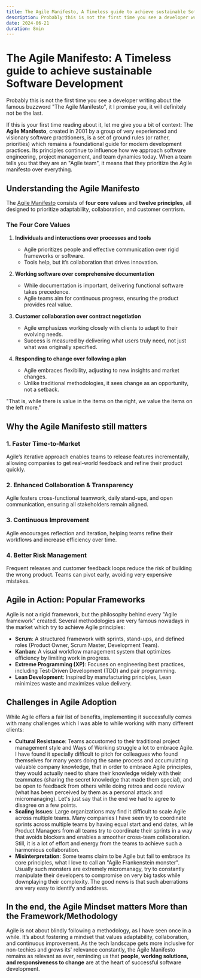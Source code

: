 ```yaml
---
title: The Agile Manifesto, A Timeless guide to achieve sustainable Software Development
description: Probably this is not the first time you see a developer writing about the famous buzzword "The Agile Manifesto", it I promise you, it will definitely not be the last.
date: 2024-06-21
duration: 8min
---
```


<!-- @layout-blog-post -->

# The Agile Manifesto: A Timeless guide to achieve sustainable Software Development

Probably this is not the first time you see a developer writing about the famous buzzword "The Agile Manifesto", it I promise you, it will definitely not be the last.

If this is your first time reading about it, let me give you a bit of context:
The **Agile Manifesto**, created in 2001 by a group of very experienced and visionary software practitioners, is a set of ground rules (or rather, priorities) which remains a foundational guide for modern development practices. Its principles continue to influence how we approach software engineering, project management, and team dynamics today. When a team tells you that they are an "Agile team", it means that they prioritize the Agile manifesto over everything.

## Understanding the Agile Manifesto

The [Agile Manifesto](https://agilemanifesto.org/) consists of **four core values** and **twelve principles**, all designed to prioritize adaptability, collaboration, and customer centrism.

### **The Four Core Values**

1. **Individuals and interactions over processes and tools**
   - Agile prioritizes people and effective communication over rigid frameworks or software.
   - Tools help, but it’s collaboration that drives innovation.

2. **Working software over comprehensive documentation**
   - While documentation is important, delivering functional software takes precedence.
   - Agile teams aim for continuous progress, ensuring the product provides real value.

3. **Customer collaboration over contract negotiation**
   - Agile emphasizes working closely with clients to adapt to their evolving needs.
   - Success is measured by delivering what users truly need, not just what was originally specified.

4. **Responding to change over following a plan**
   - Agile embraces flexibility, adjusting to new insights and market changes.
   - Unlike traditional methodologies, it sees change as an opportunity, not a setback.

"That is, while there is value in the items on the right, we value the items on the left more."

## Why the Agile Manifesto still matters

### **1. Faster Time-to-Market**
Agile’s iterative approach enables teams to release features incrementally, allowing companies to get real-world feedback and refine their product quickly.

### **2. Enhanced Collaboration & Transparency**
Agile fosters cross-functional teamwork, daily stand-ups, and open communication, ensuring all stakeholders remain aligned.

### **3. Continuous Improvement**
Agile encourages reflection and iteration, helping teams refine their workflows and increase efficiency over time.

### **4. Better Risk Management**
Frequent releases and customer feedback loops reduce the risk of building the wrong product. Teams can pivot early, avoiding very expensive mistakes.

## Agile in Action: Popular Frameworks

Agile is not a rigid framework, but the philosophy behind every "Agile framework" created. Several methodologies are very famous nowadays in the market which try to achieve Agile principles:

- **Scrum**: A structured framework with sprints, stand-ups, and defined roles (Product Owner, Scrum Master, Development Team).
- **Kanban**: A visual workflow management system that optimizes efficiency by limiting work in progress.
- **Extreme Programming (XP)**: Focuses on engineering best practices, including Test-Driven Development (TDD) and pair programming.
- **Lean Development**: Inspired by manufacturing principles, Lean minimizes waste and maximizes value delivery.

## Challenges in Agile Adoption

While Agile offers a fair list of benefits, implementing it successfully comes with many challenges which I was able to while working with many different clients:
- **Cultural Resistance**: Teams accustomed to their traditional project management style and Ways of Working struggle a lot to embrace Agile. I have found it specially difficult to pitch for colleagues who found themselves for many years doing the same process and accumulating valuable company knowledge, that in order to embrace Agile principles, they would actually need to share their knowledge widely with their teammates (sharing the secret knowledge that made them special), and be open to feedback from others while doing retros and code review (what has been perceived by them as a personal attack and micromanaging). Let's just say that in the end we had to agree to disagree on a few points.
- **Scaling Issues**: Large organizations may find it difficult to scale Agile across multiple teams. Many companies I have seen try to coordinate sprints across multiple teams by having equal start and end dates, while Product Managers from all teams try to coordinate their sprints in a way that avoids blockers and enables a smoother cross-team collaboration. Still, it is a lot of effort and energy from the teams to achieve such a harmonious collaboration.
- **Misinterpretation**: Some teams claim to be Agile but fail to embrace its core principles, what I love to call an "Agile Frankenstein monster". Usually such monsters are extremely micromanagy, try to constantly manipulate their developers to compromise on very big tasks while downplaying their complexity. The good news is that such aberrations are very easy to identify and address.

## In the end, the Agile Mindset matters More than the Framework/Methodology

Agile is not about blindly following a methodology, as I have seen once in a while. It’s about fostering a mindset that values adaptability, collaboration, and continuous improvement. As the tech landscape gets more inclusive for non-techies and grows its' relevance constantly, the Agile Manifesto remains as relevant as ever, reminding us that **people, working solutions, and responsiveness to change** are at the heart of successful software development.

